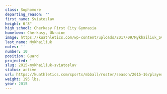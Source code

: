 ```yaml
---
class: Sophomore
departing_reason: ''
first_name: Sviatoslav
height: 6'8"
high_school: Cherkasy First City Gymnasia
hometown: Cherkasy, Ukraine
image: https://kuathletics.com/wp-content/uploads/2017/09/Mykhailiuk_Sviatoslav.jpg
last_name: Mykhailiuk
notes: ''
number: 10
position: Guard
projected: ''
slug: 2015-mykhailiuk-sviatoslav
status: active
url: https://kuathletics.com/sports/mbball/roster/season/2015-16/player/sviatoslav-mykhailiuk/
weight: 195 lbs.
year: 2015
---
```

